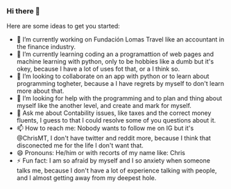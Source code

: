 ### Hi there 👋

Here are some ideas to get you started:

- 🔭 I’m currently working on Fundación Lomas Travel like an accountant in the finance industry.
- 🌱 I’m currently learning coding an a programattion of web pages and machine learning with python, only to be hobbies like a dumb but it's okey, because I have a lot of uses fot that, or a I think so. 
- 👯 I’m looking to collaborate on an app with python or to learn about programming togheter, because a I have regrets by myself to don't learn more about that. 
- 🤔 I’m looking for help with the programming and to plan and thing about myself like the another level, and create and mark for myself. 
- 💬 Ask me about Contability issues, like taxes and the correct money fluents, I guess to that I could resolve some of you questions about it. 
- 📫 How to reach me: Nobody wants to follow me on IG but it's @ChrisMT, I don't have twitter and reddit more, because I think that disconected me for the life I don't want that. 
- 😄 Pronouns: He/him or with recorts of my name like: Chris
- ⚡ Fun fact: I am so afraid by myself and I so anxiety when someone talks me, because I don't have a lot of experience talking with people, and I almost getting away from my deepest hole. 
